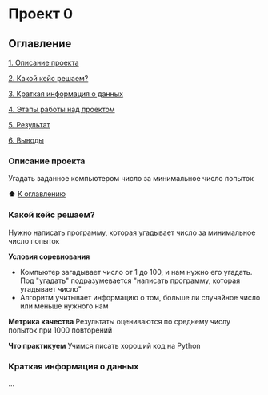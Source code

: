 # Проект 0

## Оглавление
[1. Описание проекта](https://github.com/darksun373/sf_data_science/tree/main/project%200/README_project_0.md#Описание-проекта)

[2. Какой кейс решаем?](https://github.com/darksun373/sf_data_science/tree/main/project%200/README_project_0.md#Какой-кейс-решаем)

[3. Краткая информация о данных](https://github.com/darksun373/sf_data_science/tree/main/project%200/README_project_0.md#Краткая-информация-о-данных)

[4. Этапы работы над проектом](https://github.com/darksun373/sf_data_science/tree/main/project%200/README_project_0.md#Этапы-работы-над-проектом)

[5. Результат](https://github.com/darksun373/sf_data_science/tree/main/project%200/README_project_0.md#Результат)

[6. Выводы](https://github.com/darksun373/sf_data_science/tree/main/project%200/README_project_0.md#Выводы)


### Описание проекта
Угадать заданное компьютером число за минимальное число попыток

:arrow_up: [К оглавлению](https://github.com/darksun373/sf_data_science/tree/main/project%200/README_project_0.md#Оглавление)

### Какой кейс решаем?
Нужно написать программу, которая угадывает число за минимальное число попыток

**Условия соревнования**
- Компьютер загадывает число от 1 до 100, и нам нужно его угадать. Под "угадать" подразумевается "написать программу, которая угадывает число"
- Алгоритм учитывает информацию о том, больше ли случайное число или меньше нужного нам

**Метрика качества**
Результаты оцениваются по среднему числу попыток при 1000 повторений

**Что практикуем**
Учимся писать хороший код на Python

### Краткая информация о данных
...

